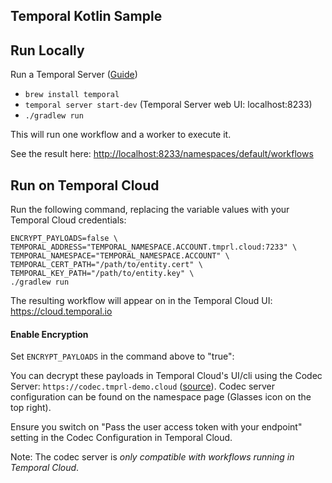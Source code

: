 ## Temporal Kotlin Sample

## Run Locally

Run a Temporal Server ([Guide](https://docs.temporal.io/kb/all-the-ways-to-run-a-cluster#temporal-cli))
- `brew install temporal`
- `temporal server start-dev` (Temporal Server web UI: localhost:8233)
- `./gradlew run`

This will run one workflow and a worker to execute it.

See the result here: [http://localhost:8233/namespaces/default/workflows](http://localhost:8233/namespaces/default/workflows)

## Run on Temporal Cloud

Run the following command, replacing the variable values with your Temporal Cloud credentials:

```
ENCRYPT_PAYLOADS=false \
TEMPORAL_ADDRESS="TEMPORAL_NAMESPACE.ACCOUNT.tmprl.cloud:7233" \
TEMPORAL_NAMESPACE="TEMPORAL_NAMESPACE.ACCOUNT" \
TEMPORAL_CERT_PATH="/path/to/entity.cert" \
TEMPORAL_KEY_PATH="/path/to/entity.key" \
./gradlew run
```

The resulting workflow will appear on in the Temporal Cloud UI: https://cloud.temporal.io

#### Enable Encryption

Set `ENCRYPT_PAYLOADS` in the command above to "true":

You can decrypt these payloads in Temporal Cloud's UI/cli using the Codec Server: `https://codec.tmprl-demo.cloud` ([source](https://github.com/steveandroulakis/temporal-codec-server)). Codec server configuration can be found on the namespace page (Glasses icon on the top right).

Ensure you switch on "Pass the user access token with your endpoint" setting in the Codec Configuration in Temporal Cloud.

Note: The codec server is *only compatible with workflows running in Temporal Cloud*.